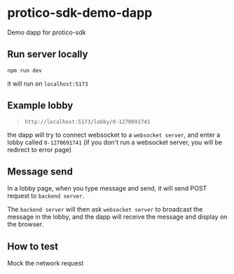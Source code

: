 # protico-sdk-demo-dapp
Demo dapp for protico-sdk


## Run server locally
```
npm run dev
```
it will run on `localhost:5173`

## Example lobby
> `http://localhost:5173/lobby/0-1270691741`

the dapp will try to connect websocket to a `websocket server`, and enter a lobby called `0-1270691741`
(if you don't run a websocket server, you will be redirect to error page)

## Message send
In a lobby page, when you type message and send, it will send POST request to `backend server`. 

The `backend server` will then ask `websocket server` to broadcast the message in the lobby, and the dapp will receive the message and display on the browser.

## How to test
Mock the network request
